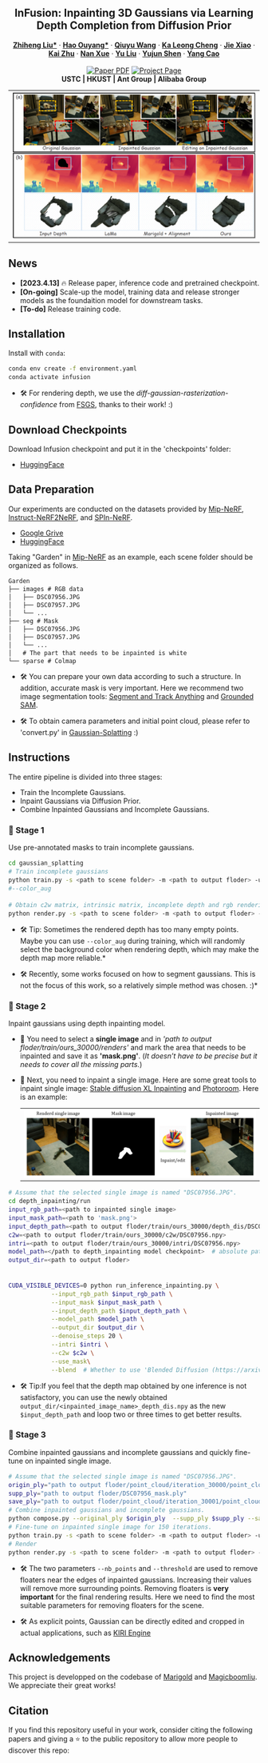 <p align="center">

  <h2 align="center">InFusion: Inpainting 3D Gaussians via Learning Depth Completion from Diffusion Prior</h2>
  <p align="center">
    <a href="https://johanan528.github.io/"><strong>Zhiheng Liu*</strong></a>
    ·
    <a href="https://ken-ouyang.github.io/"><strong>Hao Ouyang*</strong></a>
    ·
    <a href="https://github.com/qiuyu96"><strong>Qiuyu Wang</strong></a>
    ·
    <a href="https://felixcheng97.github.io/"><strong>Ka Leong Cheng</strong></a>
    ·
    <a href="https://jiexiaou.github.io/"><strong>Jie Xiao</strong></a>
    ·
    <a href="https://scholar.google.com/citations?user=Mo_2YsgAAAAJ&hl=zh-CN"><strong>Kai Zhu</strong></a>
    ·
    <a href="https://xuenan.net/"><strong>Nan Xue</strong></a>
    ·
    <a href="https://scholar.google.com/citations?user=8zksQb4AAAAJ&hl=zh-CN"><strong>Yu Liu</strong></a>
    ·
    <a href="https://shenyujun.github.io/"><strong>Yujun Shen</strong></a>
    ·
    <a href="https://staff.ustc.edu.cn/~forrest/"><strong>Yang Cao</strong></a>
    <br>
    <br>
        <a href="https://arxiv.org/abs/2307.09481"><img src='https://img.shields.io/badge/arXiv-Infusion-red' alt='Paper PDF'></a>
        <a href='https://johanan528.github.io/Infusion/'><img src='https://img.shields.io/badge/Project_Page-Infusion-green' alt='Project Page'></a>
    <br>
    <b> USTC |&nbsp;HKUST |&nbsp;Ant Group |&nbsp;Alibaba Group  </b>
  </p>
  
  <table align="center">
    <tr>
    <td>
      <img src="assets/Figures/teaser.png">
    </td>
    </tr>
  </table>

## News
* **[2023.4.13]** 🔥 Release paper, inference code and pretrained checkpoint.
* **[On-going]** Scale-up the model, training data and release stronger models as the foundaition model for downstream tasks.
* **[To-do]** Release training code.

## Installation
Install with `conda`: 
```bash
conda env create -f environment.yaml
conda activate infusion
```
* 🛠️ For rendering depth, we use the *diff-gaussian-rasterization-confidence* from [FSGS](https://github.com/VITA-Group/FSGS/tree/main/submodules/diff-gaussian-rasterization-confidence), thanks to their work! :)
## Download Checkpoints
Download Infusion checkpoint and put it in the 'checkpoints' folder: 
* [HuggingFace](https://huggingface.co/spaces/xichenhku/AnyDoor/tree/main)

## Data Preparation
Our experiments are conducted on the datasets provided by [Mip-NeRF](https://jonbarron.info/mipnerf360/), [Instruct-NeRF2NeRF](https://drive.google.com/drive/folders/1v4MLNoSwxvSlWb26xvjxeoHpgjhi_s-s?usp=share_link), and [SPIn-NeRF](https://drive.google.com/drive/folders/1N7D4-6IutYD40v9lfXGSVbWrd47UdJEC?usp=share_link). 

* [Google Grive](https://huggingface.co/spaces/xichenhku/AnyDoor/tree/main)
* [HuggingFace](https://huggingface.co/spaces/xichenhku/AnyDoor/tree/main)

Taking "Garden" in [Mip-NeRF](https://jonbarron.info/mipnerf360/) as an example, each scene folder should be organized as follows.
```
Garden
├── images # RGB data
│   ├── DSC07956.JPG
│   ├── DSC07957.JPG
│   └── ...                   
├── seg # Mask 
│   ├── DSC07956.JPG
│   ├── DSC07957.JPG
│   └── ... 
│   # The part that needs to be inpainted is white
└── sparse # Colmap 
```


* 🛠️ You can prepare your own data according to such a structure. In addition, accurate mask is very important. Here we recommend two image segmentation tools: [Segment and Track Anything](https://github.com/z-x-yang/Segment-and-Track-Anything) and [Grounded SAM](https://github.com/IDEA-Research/Grounded-Segment-Anything).

* 🛠️ To obtain camera parameters and initial point cloud, please refer to 'convert.py' in [Gaussian-Splatting](https://github.com/graphdeco-inria/gaussian-splatting/tree/main) :)
## Instructions
The entire pipeline is divided into three stages: 
* Train the Incomplete Gaussians. 
* Inpaint Gaussians via Diffusion Prior.
* Combine Inpainted Gaussians and Incomplete Gaussians.
### 🌺 Stage 1
Use pre-annotated masks to train incomplete gaussians.
```bash
cd gaussian_splatting
# Train incomplete gaussians
python train.py -s <path to scene folder> -m <path to output floder> -u nothing --mask_training
#--color_aug

# Obtain c2w matrix, intrinsic matrix, incomplete depth and rgb rendering image
python render.py -s <path to scene folder> -m <path to output floder> -u nothing
```
* 🛠️ Tip: Sometimes the rendered depth has too many empty points. Maybe you can use `--color_aug` during training, which will randomly select the background color when rendering depth, which may make the depth map more reliable.*

* 🛠️ Recently, some works focused on how to segment gaussians. This is not the focus of this work, so a relatively simple method was chosen. :)*

### 🌺 Stage 2
Inpaint gaussians using depth inpainting model.
* 📢 You need to select a **single image** and in *'path to output floder/train/ours_30000/renders'* and mark the area that needs to be inpainted and save it as **'mask.png'**. (*It doesn’t have to be precise but it needs to cover all the missing parts.*)

* 📢 Next, you need to inpaint a single image. Here are some great tools to inpaint single image: [Stable diffusion XL Inpainting](https://huggingface.co/spaces/diffusers/stable-diffusion-xl-inpainting) and [Photoroom](https://app.photoroom.com/create). Here is an example:
  <table align="center">
    <tr>
    <td>
      <img src="assets/Figures/inpaint_example.png">
    </td>
    </tr>
  </table>

```bash
# Assume that the selected single image is named "DSC07956.JPG".
cd depth_inpainting/run
input_rgb_path=<path to inpainted single image>
input_mask_path=<path to 'mask.png'>
input_depth_path=<path to output floder/train/ours_30000/depth_dis/DSC07956.npy>
c2w=<path to output floder/train/ours_30000/c2w/DSC07956.npy>
intri=<path to output floder/train/ours_30000/intri/DSC07956.npy>
model_path=</path to depth_inpainting model checkpoint>  # absolute path
output_dir=<path to output floder>


CUDA_VISIBLE_DEVICES=0 python run_inference_inpainting.py \
            --input_rgb_path $input_rgb_path \
            --input_mask $input_mask_path \
            --input_depth_path $input_depth_path \
            --model_path $model_path \
            --output_dir $output_dir \
            --denoise_steps 20 \
            --intri $intri \
            --c2w $c2w \
            --use_mask\
            --blend  # Whether to use 'Blended Diffusion (https://arxiv.org/abs/2111.14818)' during inference. 
```
* 🛠️ Tip:If you feel that the depth map obtained by one inference is not satisfactory, you can use the newly obtained `output_dir/<inpainted_image_name>_depth_dis.npy` as the new `$input_depth_path` and loop two or three times to get better results.
### 🌺 Stage 3
Combine inpainted gaussians and incomplete gaussians and quickly fine-tune on inpainted single image.
```bash
# Assume that the selected single image is named "DSC07956.JPG".
origin_ply="path to output floder/point_cloud/iteration_30000/point_cloud.ply"
supp_ply="path to output floder/DSC07956_mask.ply"
save_ply="path to output floder/point_cloud/iteration_30001/point_cloud.ply"
# Combine inpainted gaussians and incomplete gaussians.
python compose.py --original_ply $origin_ply  --supp_ply $supp_ply --save_ply $save_ply --nb_points 100 --threshold 1.0
# Fine-tune on inpainted single image for 150 iterations.
python train.py -s <path to scene folder> -m <path to output floder> -u DSC07956.JPG -n <path to inpainted single image> --load_iteration 30001 --iteration 150
# Render
python render.py -s <path to scene folder> -m <path to output floder> -u nothing --iteration 150
```

* 🛠️ The two parameters `--nb_points` and `--threshold` are used to remove floaters near the edges of inpainted gaussians. Increasing their values will remove more surrounding points. Removing floaters is **very important** for the final rendering results. Here we need to find the most suitable parameters for removing floaters for the scene. 

* 🛠️ As explicit points, Gaussian can be directly edited and cropped in actual applications, such as [KIRI Engine](https://www.kiriengine.com/)
## Acknowledgements
This project is developped on the codebase of [Marigold](https://github.com/prs-eth/marigold) and [Magicboomliu](https://github.com/Magicboomliu). We  appreciate their great works! 

## Citation
If you find this repository useful in your work, consider citing the following papers and giving a ⭐ to the public repository to allow more people to discover this repo:
```BibTeX
```
